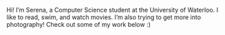 Hi! I’m Serena, a Computer Science student at the University of Waterloo. I like to read, swim, and watch movies. I’m also trying to get more into photography! Check out some of my work below :) 
